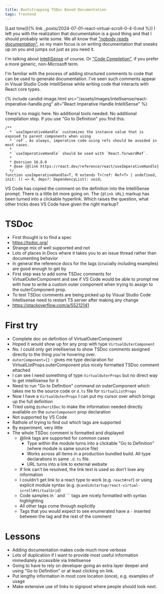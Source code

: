 ```yaml
---
title: Bootstrapping TSDoc Based Documentation
tags: frontend
---
```


[Last time]({% link _posts/2024-07-01-react-virtual-scroll-0-4-0.md %}) I left you with the realization that documentation is a good thing and that I should probably write some. We all know that ["nobody reads documentation"](https://dl.acm.org/doi/pdf/10.1145/105783.105788), so my main focus is on writing documentation that sneaks up on you and jumps out just as you need it.

I'm talking about [IntelliSense](https://code.visualstudio.com/docs/editor/intellisense) of course. Or ["Code Completion"](https://en.wikipedia.org/wiki/Code_completion), if you prefer a more generic, non-Microsoft term. 

I'm familiar with the process of adding structured comments to code that can be used to generate documentation. I've seen such comments appear in Visual Studio Code IntelliSense while writing code that interacts with React core types. 

{% include candid-image.html src="/assets/images/intellisense/react-imperative-handle.png" alt="React Imperative Handle IntelliSense" %}

There's no magic here. No additional tools needed. No additional compilation step. If you use "Go to Definition" you find this.

```
/**
  * `useImperativeHandle` customizes the instance value that is exposed to parent components when using
  * `ref`. As always, imperative code using refs should be avoided in most cases.
  *
  * `useImperativeHandle` should be used with `React.forwardRef`.
  *
  * @version 16.8.0
  * @see {@link https://react.dev/reference/react/useImperativeHandle}
  */
function useImperativeHandle<T, R extends T>(ref: Ref<T> | undefined, init: () => R, deps?: DependencyList): void;
```

VS Code has copied the comment on the definition into the IntelliSense prompt. There is a little bit more going on. The `{@link URL}` markup has been turned into a clickable hyperlink. Which raises the question, what other tricks does VS Code have given the right markup?

# TSDoc

* First thought is to find a spec
* https://tsdoc.org/
* Strange mix of well supported and not
* Lots of places in Docs where it takes you to an issue thread rather than documenting behavior
* In general the reference docs for the tags (crucially including examples) are good enough to get by
* First step was to add some TSDoc comments for VirtualOuterComponent and see if VS Code would be able to prompt me with how to write a custom outer component when trying to assign to the outerComponent prop.
* To test TSDoc comments are being picked up by Visual Studio Code Intellisense need to restart TS server after making any change
* https://stackoverflow.com/a/55212141

# First try
* Complete doc on definition of VirtualOuterComponent
* Hoped it would show up for any prop with type `VirtualOuterComponent`
* No. I could only get intellisense to show TSDoc comments assigned directly to the thing you're hovering over.
* `outerComponent={}` - gives me type declaration for VirtualListProps.outerComponent plus nicely formatted TSDoc comment attached
* I can see I need something of type `VirtualOuterProps` but no direct way to get intellisense for it
* Need to run "Go to Definition" command on outerComponent which takes me to the source code or `d.ts` file for `VirtualListProps`
* Now I have a `VirtualOuterProps` I can put my cursor over which brings up the full definition
* Tried using `@inheritDoc` to make the information needed directly available on the `outerComponent` prop declaration
* Not supported by VS Code
* Rathole of trying to find out which tags are supported
* By experiment, very little
* The whole TSDoc comment is formatted and displayed
  * @link tags are supported for common cases
    * Type within the module turns into a clickable "Go to Definition" (where module is same source file)
    * Works across all items in a production bundled build. All type declarations in same `.d.ts` file.
    * URL turns into a link to external website
  * If link can't be resolved, the link text is used so don't lose any information
  * I couldn't get link to a react type to work (e.g. `react#ref`) or using explicit module syntax (e.g. `@candidstartup/react-virtual-scroll#VirtualGrid`)
  * Code samples in \` and \`\`\` tags are nicely formatted with syntax highlighting
  * All other tags come through explicitly
  * Tags that you would expect to see enumerated have a `-` inserted between the tag and the rest of the comment

# Lessons

* Adding documentation makes code much more verbose
* Lots of duplication if I want to provide most useful information immediately accessible via Intellisense
* Going to have to rely on developer going an extra layer deeper and using "Go to Definition" or at least clicking on link.
* Put lengthy information in most core location (once), e.g. examples of usage
* Make extensive use of links to signpost where people should look next.

